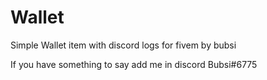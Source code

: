 # Wallet
Simple Wallet item with discord logs for fivem by bubsi

If you have something to say add me in discord Bubsi#6775
